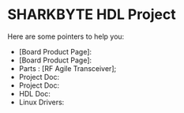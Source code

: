 # SHARKBYTE HDL Project

Here are some pointers to help you:
  * [Board Product Page]:
  * [Board Product Page]:
  * Parts : [RF Agile Transceiver];
  * Project Doc:
  * Project Doc:
  * HDL Doc:
  * Linux Drivers: 
